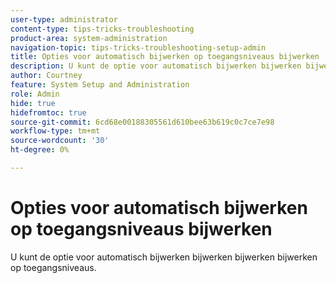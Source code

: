```yaml
---
user-type: administrator
content-type: tips-tricks-troubleshooting
product-area: system-administration
navigation-topic: tips-tricks-troubleshooting-setup-admin
title: Opties voor automatisch bijwerken op toegangsniveaus bijwerken
description: U kunt de optie voor automatisch bijwerken bijwerken bijwerken bijwerken op toegangsniveaus.
author: Courtney
feature: System Setup and Administration
role: Admin
hide: true
hidefromtoc: true
source-git-commit: 6cd68e00188305561d610bee63b619c0c7ce7e98
workflow-type: tm+mt
source-wordcount: '30'
ht-degree: 0%

---
```



# Opties voor automatisch bijwerken op toegangsniveaus bijwerken

U kunt de optie voor automatisch bijwerken bijwerken bijwerken bijwerken op toegangsniveaus.